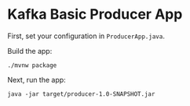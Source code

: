 # Kafka Basic Producer App

First, set your configuration in `ProducerApp.java`.

Build the app:

```
./mvnw package
```

Next, run the app:

```
java -jar target/producer-1.0-SNAPSHOT.jar
```